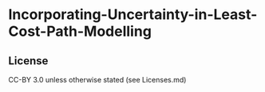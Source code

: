 # Incorporating-Uncertainty-in-Least-Cost-Path-Modelling

License
---------------
CC-BY 3.0 unless otherwise stated (see Licenses.md)
